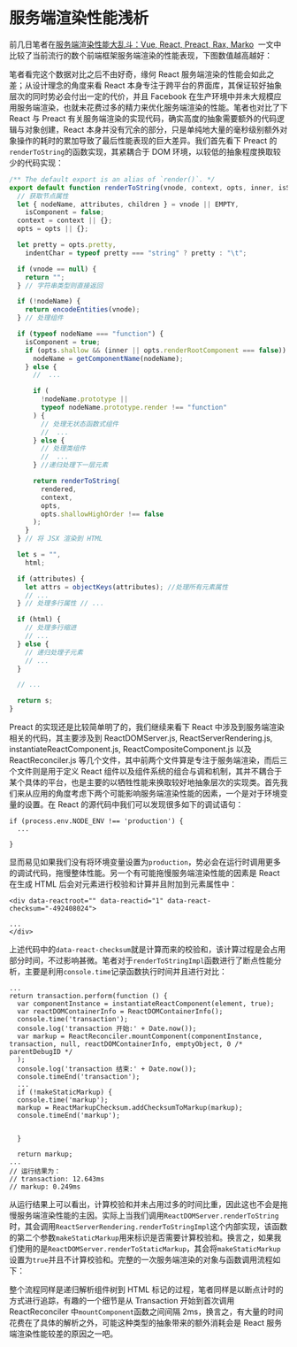 # 服务端渲染性能浅析

前几日笔者在[服务端渲染性能大乱斗：Vue, React, Preact, Rax, Marko](https://zhuanlan.zhihu.com/p/25003814)  一文中比较了当前流行的数个前端框架服务端渲染的性能表现，下图数值越高越好：

笔者看完这个数据对比之后不由好奇，缘何 React 服务端渲染的性能会如此之差；从设计理念的角度来看 React 本身专注于跨平台的界面库，其保证较好抽象层次的同时势必会付出一定的代价，并且 Facebook 在生产环境中并未大规模应用服务端渲染，也就未花费过多的精力来优化服务端渲染的性能。笔者也对比了下 React 与 Preact 有关服务端渲染的实现代码，确实高度的抽象需要额外的代码逻辑与对象创建，React 本身并没有冗余的部分，只是单纯地大量的毫秒级别额外对象操作的耗时的累加导致了最后性能表现的巨大差异。我们首先看下 Preact 的`renderToString`的函数实现，其紧耦合于 DOM 环境，以较低的抽象程度换取较少的代码实现：

```js
/** The default export is an alias of `render()`. */
export default function renderToString(vnode, context, opts, inner, isSvgMode) {
  // 获取节点属性
  let { nodeName, attributes, children } = vnode || EMPTY,
    isComponent = false;
  context = context || {};
  opts = opts || {};

  let pretty = opts.pretty,
    indentChar = typeof pretty === "string" ? pretty : "\t";

  if (vnode == null) {
    return "";
  } // 字符串类型则直接返回

  if (!nodeName) {
    return encodeEntities(vnode);
  } // 处理组件

  if (typeof nodeName === "function") {
    isComponent = true;
    if (opts.shallow && (inner || opts.renderRootComponent === false)) {
      nodeName = getComponentName(nodeName);
    } else {
      //  ...

      if (
        !nodeName.prototype ||
        typeof nodeName.prototype.render !== "function"
      ) {
        // 处理无状态函数式组件
        //  ...
      } else {
        // 处理类组件
        //  ...
      } //递归处理下一层元素

      return renderToString(
        rendered,
        context,
        opts,
        opts.shallowHighOrder !== false
      );
    }
  } // 将 JSX 渲染到 HTML

  let s = "",
    html;

  if (attributes) {
    let attrs = objectKeys(attributes); //处理所有元素属性
    // ...
  } // 处理多行属性 // ...

  if (html) {
    // 处理多行缩进
    // ...
  } else {
    // 递归处理子元素
    // ...
  }

  // ...

  return s;
}
```

Preact 的实现还是比较简单明了的，我们继续来看下 React 中涉及到服务端渲染相关的代码，其主要涉及到 ReactDOMServer.js, ReactServerRendering.js, instantiateReactComponent.js, ReactCompositeComponent.js 以及 ReactReconciler.js 等几个文件，其中前两个文件算是专注于服务端渲染，而后三个文件则是用于定义 React 组件以及组件系统的组合与调和机制，其并不耦合于某个具体的平台，也是主要的以牺牲性能来换取较好地抽象层次的实现类。首先我们来从应用的角度考虑下两个可能影响服务端渲染性能的因素，一个是对于环境变量的设置。在 React 的源代码中我们可以发现很多如下的调试语句：

```
if (process.env.NODE_ENV !== 'production') {
  ...

}

```

显而易见如果我们没有将环境变量设置为`production`，势必会在运行时调用更多的调试代码，拖慢整体性能。另一个有可能拖慢服务端渲染性能的因素是 React 在生成 HTML 后会对元素进行校验和计算并且附加到元素属性中：

```
<div data-reactroot="" data-reactid="1" data-react-checksum="-492408024">

...
</div>
```

上述代码中的`data-react-checksum`就是计算而来的校验和，该计算过程是会占用部分时间，不过影响甚微。笔者对于`renderToStringImpl`函数进行了断点性能分析，主要是利用`console.time`记录函数执行时间并且进行对比：

```
...
return transaction.perform(function () {
  var componentInstance = instantiateReactComponent(element, true);
  var reactDOMContainerInfo = ReactDOMContainerInfo();
  console.time('transaction');
  console.log('transaction 开始:' + Date.now());
  var markup = ReactReconciler.mountComponent(componentInstance, transaction, null, reactDOMContainerInfo, emptyObject, 0 /* parentDebugID */
  );
  console.log('transaction 结束:' + Date.now());
  console.timeEnd('transaction');
  ...
  if (!makeStaticMarkup) {
  console.time('markup');
  markup = ReactMarkupChecksum.addChecksumToMarkup(markup);
  console.timeEnd('markup');


  }

  return markup;
...
// 运行结果为：
// transaction: 12.643ms
// markup: 0.249ms
```

从运行结果上可以看出，计算校验和并未占用过多的时间比重，因此这也不会是拖慢服务端渲染性能的主因。实际上当我们调用`ReactDOMServer.renderToString`时，其会调用`ReactServerRendering.renderToStringImpl`这个内部实现，该函数的第二个参数`makeStaticMarkup`用来标识是否需要计算校验和。换言之，如果我们使用的是`ReactDOMServer.renderToStaticMarkup`，其会将`makeStaticMarkup`设置为`true`并且不计算校验和。完整的一次服务端渲染的对象与函数调用流程如下：

整个流程同样是递归解析组件树到 HTML 标记的过程，笔者同样是以断点计时的方式进行追踪，有趣的一个细节是从 Transaction 开始到首次调用 ReactReconciler 中`mountComponent`函数之间间隔 2ms，换言之，有大量的时间花费在了具体的解析之外，可能这种类型的抽象带来的额外消耗会是 React 服务端渲染性能较差的原因之一吧。
